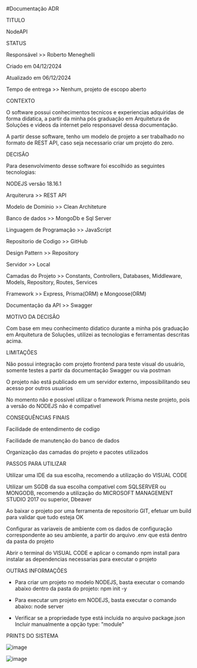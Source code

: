#Documentação ADR

TITULO

NodeAPI

STATUS

Responsável >> Roberto Meneghelli

Criado em 04/12/2024

Atualizado em 06/12/2024

Tempo de entrega >> Nenhum, projeto de escopo aberto

CONTEXTO

O software possui conhecimentos tecnicos e experiencias adquiridas de forma didatica, a partir da minha pós graduação em Arquitetura de Soluções e videos da internet pelo responsavel dessa documentação.

A partir desse software, tenho um modelo de projeto a ser trabalhado no formato de REST API, caso seja necessario criar um projeto do zero.

DECISÃO

Para desenvolvimento desse software foi escolhido as seguintes tecnologias:

NODEJS versão 18.16.1

Arquiterura >> REST API

Modelo de Dominio >> Clean Architeture

Banco de dados >> MongoDb e Sql Server

Linguagem de Programação >> JavaScript

Repositorio de Codigo >> GitHub

Design Pattern >> Repository

Servidor >> Local

Camadas do Projeto >> Constants, Controllers, Databases, Middleware, Models, Repository, Routes, Services

Framework >> Express, Prisma(ORM) e Mongoose(ORM)

Documentação da API >> Swagger

MOTIVO DA DECISÂO

Com base em meu conhecimento didatico durante a minha pós graduação em Arquitetura de Soluções, utilizei as tecnologias e ferramentas descritas acima. 

LIMITAÇÔES

Não possui integração com projeto frontend para teste visual do usuário, somente testes a partir da documentação Swagger ou via postman

O projeto não está publicado em um servidor externo, impossibilitando seu acesso por outros usuarios

No momento não e possivel utilizar o framework Prisma neste projeto, pois a versão do NODEJS não é compativel

CONSEQUÊNCIAS FINAIS

Facilidade de entendimento de codigo

Facilidade de manutenção do banco de dados

Organização das camadas do projeto e pacotes utilizados

PASSOS PARA UTILIZAR

Utilizar uma IDE da sua escolha, recomendo a utilização do VISUAL CODE

Utilizar um SGDB da sua escolha compativel com SQLSERVER ou MONGODB, recomendo a utilização do MICROSOFT MANAGEMENT STUDIO 2017 ou superior, Dbeaver

Ao baixar o projeto por uma ferramenta de repositorio GIT, efetuar um build para validar que tudo esteja OK

Configurar as variaveis de ambiente com os dados de configuração correspondente ao seu ambiente, a partir do arquivo .env que está dentro da pasta do projeto

Abrir o terminal do VISUAL CODE e aplicar o comando npm install para instalar as dependencias necessarias para executar o projeto

OUTRAS INFORMAÇÕES
- Para criar um projeto no modelo NODEJS, basta executar o comando abaixo dentro da pasta do projeto:
npm init -y

- Para executar um projeto em NODEJS, basta executar o comando abaixo:
node server

- Verificar se a propriedade type está incluida no arquivo package.json
Incluir manualmente a opção type: "module"

PRINTS DO SISTEMA

![image](https://github.com/user-attachments/assets/7b6e9133-60a8-4635-86fb-3aed7e68b216)

![image](https://github.com/user-attachments/assets/154af7f8-6226-473b-80e8-e13e3b293440)




